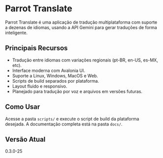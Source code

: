# Parrot Translate

Parrot Translate é uma aplicação de tradução multiplataforma com suporte a dezenas de idiomas, usando a API Gemini para gerar traduções de forma inteligente.

## Principais Recursos
- Tradução entre idiomas com variações regionais (pt-BR, en-US, es-MX, etc).
- Interface moderna com Avalonia UI.
- Suporte a Linux, Windows, MacOS e Web.
- Scripts de build separados por plataforma.
- Layout fluido e responsivo.
- Planejado para tradução por voz e arquivos em versões futuras.

## Como Usar
Acesse a pasta `scripts/` e execute o script de build da plataforma desejada. A documentação completa está na pasta `docs/`.

## Versão Atual
0.3.0-25
